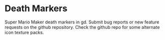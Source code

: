 # Death Markers

Super Mario Maker death markers in gd.
Submit bug reports or new feature requests on the github repository.
Check the github repo for some alternate icon texture packs.
